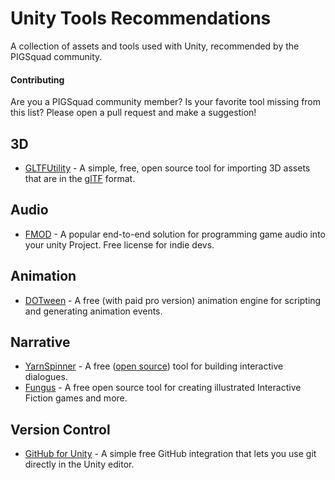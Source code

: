 # Unity Tools Recommendations

A collection of assets and tools used with Unity, recommended by the PIGSquad community.

#### Contributing

Are you a PIGSquad community member? Is your favorite tool missing from this list? Please open a pull request and make a suggestion!

## 3D

- [GLTFUtility](https://github.com/Siccity/GLTFUtility) - A simple, free, open source tool for importing 3D assets that are in the [glTF](https://www.khronos.org/gltf/) format.

## Audio

- [FMOD](https://www.fmod.com/unity) - A popular end-to-end solution for programming game audio into your unity Project. Free license for indie devs.

## Animation

- [DOTween](https://assetstore.unity.com/packages/tools/animation/dotween-hotween-v2-27676) - A free (with paid pro version) animation engine for scripting and generating animation events.

## Narrative

- [YarnSpinner](https://yarnspinner.dev/) - A free ([open source](https://github.com/YarnSpinnerTool/YarnSpinner)) tool for building interactive dialogues.
- [Fungus](https://github.com/snozbot/fungus) - A free open source tool for creating illustrated Interactive Fiction games and more.

## Version Control

- [GitHub for Unity](https://unity.github.com/) - A simple free GitHub integration that lets you use git directly in the Unity editor.
